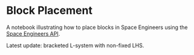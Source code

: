 # Block Placement

A notebook illustrating how to place blocks in Space Engineers using the [Space Engineers API](https://github.com/iv4xr-project/iv4xr-se-plugin).

Latest update: bracketed L-system with non-fixed LHS.